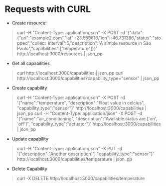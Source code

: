 # Requests with CURL

* Create resource:
> curl -H "Content-Type: application/json" -X POST -d '{"data":{"uri":"example2.com","lat":-23.559616,"lon":-46.731386,"status":"stopped","collect_interval":5,"description":"A simple resource in São Paulo","capabilities":["temperature"]}}' http://localhost:3000/resources | json_pp

* Get all capabilities
> curl http://localhost:3000/capabilities | json_pp
> curl http://localhost:3000/capabilities?capability_type="sensor" | json_pp

* Create capability
> curl -H "Content-Type: application/json" -X POST -d '{"name":"temperature", "description":"Float value in celcius", "capability_type":"sensor"}' http://localhost:3000/capabilities | json_pp
> curl -H "Content-Type: application/json" -X POST -d '{"name":"air_conditioning", "description":"Available status are ['on', 'off']", "capability_type":"actuator"}' http://localhost:3000/capabilities | json_pp

* Update capability
> curl -H "Content-Type: application/json" -X PUT -d '{"description":"Another description]", "capability_type":"sensor"}' http://localhost:3000/capabilities/temperature | json_pp

* Delete Capability
> curl -X DELETE http://localhost:3000/capabilities/temperature
